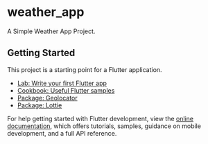 # weather_app

A Simple Weather App Project.

## Getting Started

This project is a starting point for a Flutter application.
- [Lab: Write your first Flutter app](https://docs.flutter.dev/get-started/codelab)
- [Cookbook: Useful Flutter samples](https://docs.flutter.dev/cookbook)
- [Package: Geolocator ](https://pub.dev/packages/geolocator)
- [Package: Lottie](https://pub.dev/packages/lottie)

For help getting started with Flutter development, view the
[online documentation](https://docs.flutter.dev/), which offers tutorials,
samples, guidance on mobile development, and a full API reference.
